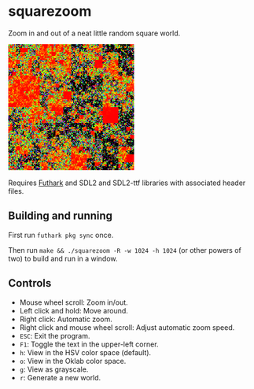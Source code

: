 # squarezoom

Zoom in and out of a neat little random square world.

![Screenshot](screenshot.png)

Requires [Futhark](http://futhark-lang.org) and SDL2 and SDL2-ttf
libraries with associated header files.


## Building and running

First run `futhark pkg sync` once.

Then run `make && ./squarezoom -R -w 1024 -h 1024` (or other powers of
two) to build and run in a window.

## Controls

  - Mouse wheel scroll: Zoom in/out.
  - Left click and hold: Move around.
  - Right click: Automatic zoom.
  - Right click and mouse wheel scroll: Adjust automatic zoom speed.
  - `ESC`: Exit the program.
  - `F1`: Toggle the text in the upper-left corner.
  - `h`: View in the HSV color space (default).
  - `o`: View in the Oklab color space.
  - `g`: View as grayscale.
  - `r`: Generate a new world.
